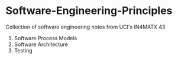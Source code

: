 # Software-Engineering-Principles
Collection of software engineering notes from UCI's IN4MATX 43

1. Software Process Models
2. Software Architecture
3. Testing 
